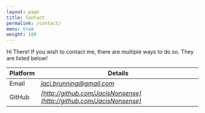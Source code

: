 ```yaml
---
layout: page
title: Contact
permalink: /contact/
menu: true
weight: 100
---
```


Hi There! If you wish to contact me, there are multiple ways to do so. They are listed below!

Platform | Details
--- | ---
Email | *[jaci.brunning@gmail.com](mailto:jaci.brunning@gmail.com)*
GitHub | *[http://github.com/JacisNonsense](http://github.com/JacisNonsense)*
